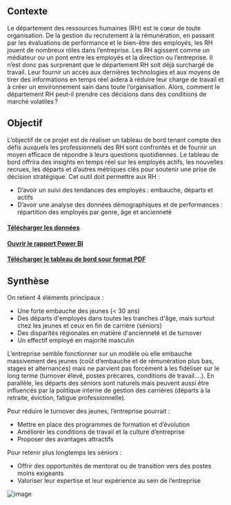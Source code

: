 ## Contexte
Le département des ressources humaines (RH) est le cœur de toute organisation. De la gestion du recrutement à la rémunération, en passant par les évaluations de performance et le bien-être des employés, les RH jouent de nombreux rôles dans l’entreprise. Les RH agissent comme un médiateur ou un pont entre les employés et la direction ou l’entreprise. Il n’est donc pas surprenant que le département RH soit déjà surchargé de travail. Leur fournir un accès aux dernières technologies et aux moyens de tirer des informations en temps réel aidera à réduire leur charge de travail et à créer un environnement sain dans toute l’organisation.
Alors, comment le département RH peut-il prendre ces décisions dans des conditions de marché volatiles ? 

## Objectif
L’objectif de ce projet est de réaliser un tableau de bord tenant compte des défis auxquels les professionnels des RH sont confrontés et de fournir un moyen efficace de répondre à leurs questions quotidiennes.  Le tableau de bord offrira des insights en temps réel sur les employés actifs, les nouvelles recrues, les départs et d’autres métriques clés pour soutenir une prise de décision stratégique. 
Cet outil doit permettre aux RH : 
-	D’avoir  un suivi des tendances des employés : embauche, départs et actifs
-	D’avoir une analyse des données démographiques et de performances : répartition des employés par genre, âge et ancienneté

#### [Télécharger les données](https://github.com/Hines98/HR-Analysis_PBI_project/blob/main/HR-Data.xlsx)
#### [Ouvrir le rapport Power BI](https://app.powerbi.com/links/AS2CvCjp_q?ctid=9209d438-0045-4b2d-98a3-49436baf1ead&pbi_source=linkShare)
#### [Télécharger le tableau de bord sour format PDF](https://github.com/Hines98/HR-Analysis_PBI_project/blob/main/HR%20Analysis%20Dashboard.pdf)


## Synthèse
On retient 4 éléments principaux :
- Une forte embauche des jeunes (< 30 ans)
- Des départs d'employés dans toutes les tranches d'âge, mais surtout chez les jeunes et ceux en fin de carrière (séniors)
- Des disparités régionales en matière d'ancienneté et de turnover
- Un effectif employé en majorité masculin

L’entreprise semble fonctionner sur un modèle où elle embauche massivement des jeunes (coût d’embauche et de rémunération plus bas, stages et alternances) mais ne parvient pas forcément à les fidéliser sur le long terme (turnover élevé, postes précaires, conditions de travail….). En parallèle, les départs des séniors sont naturels mais peuvent aussi être influencés par la politique interne de gestion des carrières (départs à la retraite, éviction, fatigue professionnelle).

Pour réduire le turnover des jeunes, l’entreprise pourrait :
- Mettre en place des programmes de formation et d’évolution
- Améliorer les conditions de travail et la culture d’entreprise
- Proposer des avantages attractifs
  
Pour retenir plus longtemps les séniors :
- Offrir des opportunités de mentorat ou de transition vers des postes moins exigeants
- Valoriser leur expertise et leur expérience au sein de l’entreprise

![image](https://github.com/user-attachments/assets/fd2098e8-07df-4efb-83a1-2dd29fcd8d05)


